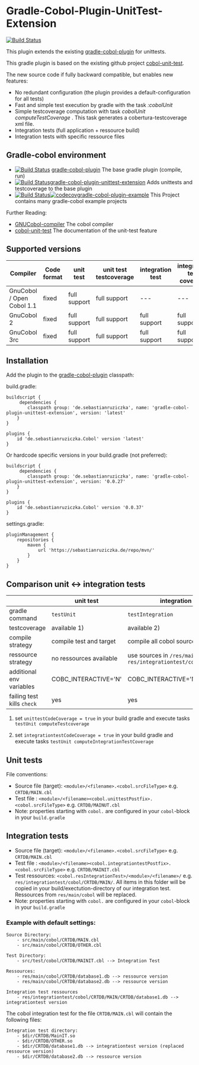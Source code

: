 # Gradle-Cobol-Plugin-UnitTest-Extension
[![Build Status](https://travis-ci.org/RosesTheN00b/gradle-cobol-plugin-unittest-extension.svg?branch=master)](https://travis-ci.org/RosesTheN00b/gradle-cobol-plugin-unittest-extension)


This plugin extends the existing [gradle-cobol-plugin](https://gradle-cobol.sebastianruziczka.de) for unittests.

This gradle plugin is based on the existing github project [cobol-unit-test](https://github.com/neopragma/cobol-unit-test).

The new source code if fully backward compatible, but enables new features:

* No redundant configuration (the plugin provides a default-configuration for all tests)
* Fast and simple test execution by gradle with the task _:cobolUnit_
* Simple testcoverage computation with task _cobolUnit_ _computeTestCoverage_ . This task generates a cobertura-testcoverage xml file.
* Integration tests (full application + ressource build)
* Integration tests with specific ressource files


## Gradle-cobol environment

* [![Build Status](https://travis-ci.org/RosesTheN00b/gradle-cobol-plugin.svg?branch=master)](https://travis-ci.org/RosesTheN00b/gradle-cobol-plugin)  [gradle-cobol-plugin](https://gradle-cobol.sebastianruziczka.de) The base gradle plugin (compile, run)
* [![Build Status](https://travis-ci.org/RosesTheN00b/gradle-cobol-plugin-unittest-extension.svg?branch=master)](https://travis-ci.org/RosesTheN00b/gradle-cobol-plugin-unittest-extension)[gradle-cobol-plugin-unittest-extension](https://gradle-cobol-unit.sebastianruziczka.de) Adds unittests and testcoverage to the base plugin
* [![Build Status](https://travis-ci.org/RosesTheN00b/gradle-cobol-plugin-example.svg?branch=master)](https://travis-ci.org/RosesTheN00b/gradle-cobol-plugin-example)[![codecov](https://codecov.io/gh/RosesTheN00b/gradle-cobol-plugin-example/branch/master/graph/badge.svg)](https://codecov.io/gh/RosesTheN00b/gradle-cobol-plugin-example)[gradle-cobol-plugin-example](https://github.com/RosesTheN00b/gradle-cobol-plugin-example) This Project contains many gradle-cobol example projects

Further Reading:

* [GNUCobol-compiler](https://open-cobol.sourceforge.io/) The cobol compiler
* [cobol-unit-test](https://github.com/neopragma/cobol-unit-test) The documentation of the unit-test feature

## Supported versions

| Compiler | Code format | unit test | unit test testcoverage | integration test | integration test coverage | 
| -------- | ----------- | --------- | ---------------------- | ---------------- | --------------------------|
| GnuCobol / Open Cobol 1.1 | fixed | full support | full support | --- | --- |
| GnuCobol 2 | fixed | full support | full support | full support | full support |
| GnuCobol 3rc | fixed | full support | full support | full support | full support |




## Installation

Add the plugin to the [gradle-cobol-plugin](https://github.com/RosesTheN00b/gradle-cobol-plugin) classpath:

build.gradle:

    buildscript {
    	 dependencies {
    		classpath group: 'de.sebastianruziczka', name: 'gradle-cobol-plugin-unittest-extension', version: 'latest'
    	}
    }

    plugins {
    	id 'de.sebastianruziczka.Cobol' version 'latest'
    }


Or hardcode specific versions in your build.gradle (not preferred):

    buildscript {
    	 dependencies {
    		classpath group: 'de.sebastianruziczka', name: 'gradle-cobol-plugin-unittest-extension', version: '0.0.27'
    	}
    }

    plugins {
    	id 'de.sebastianruziczka.Cobol' version '0.0.37'
    }

settings.gradle:

    pluginManagement {
    	repositories {
    		maven {
    			url 'https://sebastianruziczka.de/repo/mvn/'
    		}
    	}
    }

## Comparison unit <-> integration tests

|   | unit test | integration test |
| - | ---------| ---------------- |
| gradle command | `testUnit` | `testIntegration` |
| testcoverage | available 1) | available 2) |
| compile strategy | compile test and target | compile all cobol sourcefiles |
| ressource strategy | no ressources available | use sources in `/res/main/cobol` and `res/integrationtest/cobol/<testname>` |
| additional env variables | COBC_INTERACTIVE='N' | COBC_INTERACTIVE='N' |
| failing test kills `check` | yes | yes |


1)  set `unittestCodeCoverage = true` in your build gradle and execute tasks `testUnit computeTestcoverage`

2) set `integrationtestCodeCoverage = true` in your build gradle and execute tasks `testUnit computeIntegrationTestCoverage`

## Unit tests

File conventions:

* Source file (target): `<module>/<filename>.<cobol.srcFileType>` e.g. `CRTDB/MAIN.cbl`
* Test file : `<module>/<filename><cobol.unittestPostfix>.<cobol.srcFileType>` e.g. `CRTDB/MAINUT.cbl`
* Note: properties starting with `cobol.` are configured in your `cobol`-block in your `build.gradle`

## Integration tests
    
* Source file (target): `<module>/<filename>.<cobol.srcFileType>` e.g. `CRTDB/MAIN.cbl`
* Test file : `<module>/<filename><cobol.integrationtestPostfix>.<cobol.srcFileType>` e.g. `CRTDB/MAINIT.cbl`
* Test ressources: `<cobol.resIntegrationTest>/<module>/<filename>/` e.g. `res/integrationtest/cobol/CRTDB/MAIN/`. All items in this folder will be copied in your build/exectution-directory of our integration test. Ressources from `res/main/cobol` will be replaced.
* Note: properties starting with `cobol.` are configured in your `cobol`-block in your `build.gradle`

### Example with default settings:

	Source Directory:
		- src/main/cobol/CRTDB/MAIN.cbl
		- src/main/cobol/CRTDB/OTHER.cbl
	
	Test Directory:
		- src/test/cobol/CRTDB/MAINIT.cbl --> Integration Test
	
	Ressources:
		- res/main/cobol/CRTDB/database1.db --> ressource version
		- res/main/cobol/CRTDB/database2.db --> ressource version
	
	Integration test ressources
		- res/integrationtest/cobol/CRTDB/MAIN/CRTDB/database1.db --> integrationtest version
		

The cobol integration test for the file  `CRTDB/MAIN.cbl` will contain the following files:

	Integration test directory:
		- $dir/CRTDB/MainIT.so
		- $dir/CRTDB/OTHER.so
		- $dir/CRTDB/database1.db --> integrationtest version (replaced ressource version)
		- $dir/CRTDB/database2.db --> ressource version

